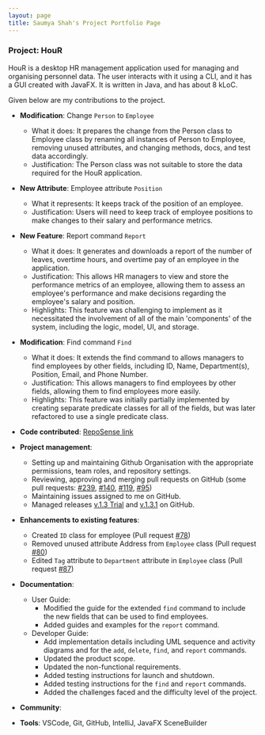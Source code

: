 ```yaml
---
layout: page
title: Saumya Shah's Project Portfolio Page
---
```


### Project: HouR

HouR is a desktop HR management application used for managing and organising personnel data.
The user interacts with it using a CLI, and it has a GUI created with JavaFX.
It is written in Java, and has about 8 kLoC.

Given below are my contributions to the project.

* **Modification**: Change `Person` to `Employee`
    * What it does: It prepares the change from the Person class to Employee class by renaming all instances of Person to Employee, removing unused attributes, and changing methods, docs, and test data accordingly.
    * Justification: The Person class was not suitable to store the data required for the HouR application.

* **New Attribute**: Employee attribute `Position`
    * What it represents: It keeps track of the position of an employee.
    * Justification: Users will need to keep track of employee positions to make changes to their salary and performance metrics.

* **New Feature**: Report command `Report`
    * What it does: It generates and downloads a report of the number of leaves, overtime hours, and overtime pay of an employee in the application.
    * Justification: This allows HR managers to view and store the performance metrics of an employee, allowing them to assess an employee's performance and make decisions regarding the employee's salary and position.
    * Highlights: This feature was challenging to implement as it necessitated the involvement of all of the main 'components' of the system, including the logic, model, UI, and storage.

* **Modification**: Find command `Find`
    * What it does: It extends the find command to allows managers to find employees by other fields, including ID, Name, Department(s), Position, Email, and Phone Number.
    * Justification: This allows managers to find employees by other fields, allowing them to find employees more easily.
    * Highlights: This feature was initially partially implemented by creating separate predicate classes for all of the fields, but was later refactored to use a single predicate class.

* **Code contributed**: [RepoSense link](https://nus-cs2103-ay2324s1.github.io/tp-dashboard/?search=LordSaumya&breakdown=true)

* **Project management**:
  * Setting up and maintaining Github Organisation with the appropriate permissions, team roles, and repository settings.
  * Reviewing, approving and merging pull requests on GitHub (some pull requests: [#239](https://github.com/AY2324S1-CS2103T-W12-1/tp/pull/239), [#140](https://github.com/AY2324S1-CS2103T-W12-1/tp/pull/140), [#119](https://github.com/AY2324S1-CS2103T-W12-1/tp/pull/119), [#95](https://github.com/AY2324S1-CS2103T-W12-1/tp/pull/95))
  * Maintaining issues assigned to me on GitHub.
  * Managed releases [v.1.3 Trial](https://github.com/AY2324S1-CS2103T-W12-1/tp/releases/tag/v1.3.trial) and [v.1.3.1](https://github.com/AY2324S1-CS2103T-W12-1/tp/releases/tag/v1.3.1) on GitHub.

* **Enhancements to existing features**:
  * Created `ID` class for employee (Pull request [#78](https://github.com/AY2324S1-CS2103T-W12-1/tp/pull/78/))
  * Removed unused attribute Address from `Employee` class (Pull request [#80](https://github.com/AY2324S1-CS2103T-W12-1/tp/pull/80))
  * Edited `Tag` attribute to `Department` attribute in `Employee` class (Pull request [#87](https://github.com/AY2324S1-CS2103T-W12-1/tp/pull/87))

* **Documentation**:
    * User Guide:
        * Modified the guide for the extended `find` command to include the new fields that can be used to find employees.
        * Added guides and examples for the `report` command.
    * Developer Guide:
        * Add implementation details including UML sequence and activity diagrams and  for the `add`, `delete`, `find`, and `report` commands.
        * Updated the product scope.
        * Updated the non-functional requirements.
        * Added testing instructions for launch and shutdown.
        * Added testing instructions for the `find` and `report` commands.
        * Added the challenges faced and the difficulty level of the project.

* **Community**:

* **Tools**: VSCode, Git, GitHub, IntelliJ, JavaFX SceneBuilder
